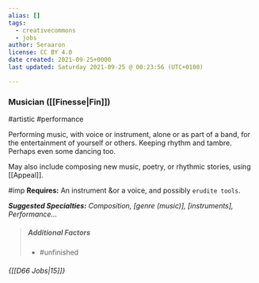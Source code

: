 ```yaml
---
alias: []
tags:
  - creativecommons
  - jobs
author: Seraaron
license: CC BY 4.0
date created: 2021-09-25+0000
last updated: Saturday 2021-09-25 @ 00:23:56 (UTC+0100)

---
```


### Musician ([[Finesse|Fin]])

#artistic #performance 

Performing music, with voice or instrument, alone or as part of a band, for the entertainment of yourself or others. Keeping rhythm and tambre. Perhaps even some dancing too.

May also include composing new music, poetry, or rhythmic stories, using [[Appeal]].

#imp **Requires:** An instrument &or a voice, and possibly `erudite tools`.

_**Suggested Specialties:** Composition, [genre (music)], [instruments], Performance…_

> ##### Additional Factors
> -   #unfinished

###### {[[D66 Jobs|15]]}
